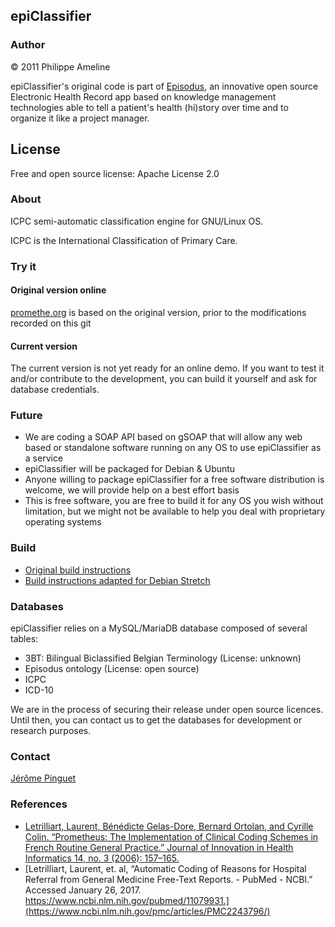 ## epiClassifier

### Author
© 2011  Philippe Ameline

epiClassifier's original code is part of [Episodus](https://sourceforge.net/projects/episodus/), an innovative open source Electronic Health Record app based on knowledge management technologies able to tell a patient's health (hi)story over time and to organize it like a project manager.

## License
Free and open source license: Apache License 2.0

### About
ICPC semi-automatic classification engine for GNU/Linux OS.

ICPC is the International Classification of Primary Care.

### Try it

#### Original version online 
[promethe.org](http://promethe.org) is based on the original version, prior to the modifications recorded on this git

#### Current version
The current version is not yet ready for an online demo. If you want to test it and/or contribute to the development, you can build it yourself and ask for database credentials.

### Future

* We are coding a SOAP API based on gSOAP that will allow any web based or standalone software running on any OS to use epiClassifier as a service
* epiClassifier will be packaged for Debian & Ubuntu
* Anyone willing to package epiClassifier for a free software distribution is welcome, we will  provide help on a best effort basis
* This is free software, you are free to build it for any OS you wish without limitation, but we might not be available to help you deal with proprietary operating systems

### Build
* [Original build instructions](http://philippe.ameline.free.fr/epiClassifier/instructions.htm)
* [Build instructions adapted for Debian Stretch](BUILD.md)

### Databases

epiClassifier relies on a MySQL/MariaDB database composed of several tables:

* 3BT: Bilingual Biclassified Belgian Terminology (License: unknown)
* Episodus ontology (License: open source)
* ICPC
* ICD-10

We are in the process of securing their release under open source licences. Until then, you can contact us to get the databases for development or research purposes.

### Contact

[Jérôme Pinguet](https://twitter.com/medecinelibre)

### References
* [Letrilliart, Laurent, Bénédicte Gelas-Dore, Bernard Ortolan, and Cyrille Colin. “Prometheus: The Implementation of Clinical Coding Schemes in French Routine General Practice.” Journal of Innovation in Health Informatics 14, no. 3 (2006): 157–165.](http://hijournal.bcs.org/index.php/jhi/article/view/626)
* [Letrilliart, Laurent, et. al, “Automatic Coding of Reasons for Hospital Referral from General Medicine Free-Text Reports. - PubMed - NCBI.” Accessed January 26, 2017. https://www.ncbi.nlm.nih.gov/pubmed/11079931.](https://www.ncbi.nlm.nih.gov/pmc/articles/PMC2243796/)


